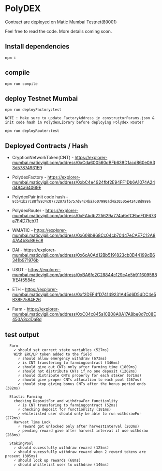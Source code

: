 # PolyDEX

Contract are deployed on Matic Mumbai Testnet(80001)

Feel free to read the code. More details coming soon.

## Install dependencies

```
npm i
```

## compile

```
npm run compile
```

## deploy Testnet Mumbai

```
npm run deployFactory:test

NOTE : Make sure to update FactoryAddress in constructorParams.json & init code hash in PolydexLibrary before deploying Polydex Router

npm run deployRouter:test
```

## Deployed Contracts / Hash

- CryptionNetworkToken(CNT) - https://explorer-mumbai.maticvigil.com/address/0xCda600560dBFb638D1acd860e0A33d57874931E9

- PolydexFactory - https://explorer-mumbai.maticvigil.com/address/0xbC4e4924fbf2E94FF1Db6A1074A24d484a64069E

- PolydexPair init code hash - `8cb41b27c88f8934c0773207afb757d84c4baa607990ad4a30505e42438d999a`

- PolydexRouter - https://explorer-mumbai.maticvigil.com/address/0xEAbdb225629a774a6efCEbeFDF673a7F4D7feb71

- WMATIC - https://explorer-mumbai.maticvigil.com/address/0x608b868Cc04cb70447eCAE7C12A847A4b8cB6Ec8

- DAI - https://explorer-mumbai.maticvigil.com/address/0x6cA0Ad12Bb5191823cb0B44199dB6341b971976b

- USDT - https://explorer-mumbai.maticvigil.com/address/0xBA6fc2C28844c129c4e5b9116095881fE4f5584c

- ETH - https://explorer-mumbai.maticvigil.com/address/0xf2DEF4fD74149231A45d6D5dDC4e5B38F7584E26

- Farm - https://explorer-mumbai.maticvigil.com/address/0xC04c845a10B08A0A17A8be8d7c08E450A3cdDaBd

## test output

```
  Farm
    ✓ should set correct state variables (527ms)
    With ERC/LP token added to the field
      ✓ should allow emergency withdraw (673ms)
      ✓ is CNT transfering to farmingcontract (346ms)
      ✓ should give out CNTs only after farming time (1809ms)
      ✓ should not distribute CNTs if no one deposit (1262ms)
      ✓ should distribute CNTs properly for each staker (671ms)
      ✓ should give proper CNTs allocation to each pool (267ms)
      ✓ should stop giving bonus CNTs after the bonus period ends (382ms)

  Elastic Farming
    checking DepsoitFor and withdrawFor functionlity
      ✓ is CNT transfering to farmingcontract (52ms)
      ✓ checking deposit for functionlity (181ms)
      ✓ whitelisted user should only be able to run withdrawFor (272ms)
    Harvest Time Lock
      ✓ reward got unlocked only after harvestInterval (203ms)
      ✓ pending reward give after harvest interval if use withdraw (263ms)

  StakingPool
    ✓ should sucessfully withdraw reward (125ms)
    ✓ should sucessfully withdraw reward when 2 reward tokens are present (305ms)
    ✓ should lock up rewards (68ms)
    ✓ should whiltelist user to withdraw (146ms)
```
